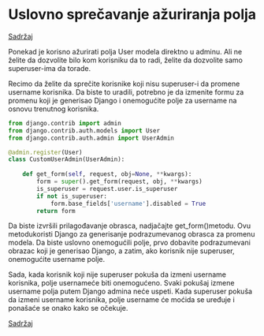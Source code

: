 # Uslovno sprečavanje ažuriranja polja

[Sadržaj](00_sadrzaj.md)

Ponekad je korisno ažurirati polja User modela direktno u adminu. Ali ne želite da dozvolite bilo kom korisniku da to radi, želite da dozvolite samo superuser-ima da torade.

Recimo da želite da sprečite korisnike koji nisu superuser-i da promene username korisnika. Da biste to uradili, potrebno je da izmenite formu za promenu koji je generisao Django i onemogućite polje za username na osnovu trenutnog korisnika.

```py
from django.contrib import admin
from django.contrib.auth.models import User
from django.contrib.auth.admin import UserAdmin

@admin.register(User)
class CustomUserAdmin(UserAdmin):
    
    def get_form(self, request, obj=None, **kwargs):
        form = super().get_form(request, obj, **kwargs)
        is_superuser = request.user.is_superuser
        if not is_superuser:
            form.base_fields['username'].disabled = True
        return form
```

Da biste izvršili prilagođavanje obrasca, nadjačajte get_form()metodu. Ovu metodukoristi Django za generisanje podrazumevanog obrasca za promenu modela. Da biste uslovno onemogućili polje, prvo dobavite podrazumevani obrazac koji je generisao Django, a zatim, ako korisnik nije superuser, onemogućite username polje.

Sada, kada korisnik koji nije superuser pokuša da izmeni username korisnika, polje usernameće biti onemogućeno. Svaki pokušaj izmene username polja putem Django admina neće uspeti. Kada superuser pokuša da izmeni username korisnika, polje username će moćida se uređuje i ponašaće se onako kako se očekuje.

[Sadržaj](00_sadrzaj.md)
